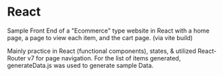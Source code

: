 # React

Sample Front End of a "Ecommerce" type website in React with a home page, a page to view each item, and the cart page. (via vite build)

Mainly practice in React (functional components), states, & utilized React-Router v7 for page navigation.
For the list of items generated, generateData.js was used to generate sample Data. 
